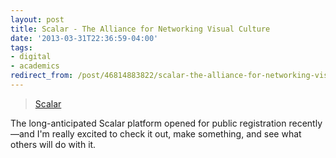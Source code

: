 ```yaml
--- 
layout: post 
title: Scalar - The Alliance for Networking Visual Culture 
date: '2013-03-31T22:36:59-04:00' 
tags: 
- digital 
- academics
redirect_from: /post/46814883822/scalar-the-alliance-for-networking-visual-culture/
--- 
```


> [Scalar](http://scalar.usc.edu/)

The long-anticipated Scalar platform opened for public registration recently—and I'm really excited to check it out, make something, and see what others will do with it.
